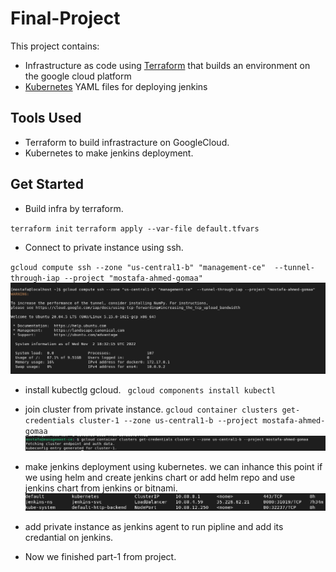 # Final-Project
This project contains:
*  Infrastructure as code using [Terraform](https://www.terraform.io/) that builds an environment on the google cloud platform
* [Kubernetes](https://kubernetes.io) YAML files for deploying jenkins

## Tools Used
- Terraform to build infrastracture on GoogleCloud.
- Kubernetes to make jenkins deployment. 

## Get Started 
- Build infra by terraform.

`terraform init`
`terraform apply --var-file default.tfvars`

- Connect to private instance using ssh.

`gcloud compute ssh --zone "us-central1-b" "management-ce"  --tunnel-through-iap --project "mostafa-ahmed-gomaa"`
 ![alt text](https://github.com/Mostafa9766/Final-Project/blob/master/infra%20and%20jenkins%20deployment%20screenshots/ssh%20private%20instance?raw=true)

- install kubectlg gcloud.
` gcloud components install kubectl`

- join cluster from private instance.
`gcloud container clusters get-credentials cluster-1 --zone us-central1-b --project mostafa-ahmed-gomaa`
 ![alt text](https://github.com/Mostafa9766/Final-Project/blob/master/infra%20and%20jenkins%20deployment%20screenshots/join%20private-%20cluster%20from%20instance?raw=true)
 
- make jenkins deployment using kubernetes.
we can inhance this point if we using helm and create jenkins chart or add helm repo and use jenkins chart from jenkins or bitnami.
![alt text](https://github.com/Mostafa9766/Final-Project/blob/master/infra%20and%20jenkins%20deployment%20screenshots/Screenshot%20from%202022-11-02%2021-41-18.png?raw=true)
 
- add private instance as jenkins agent to run pipline and add its credantial on jenkins.
- Now we finished part-1 from project.

